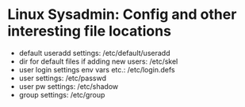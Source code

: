 # Linux Sysadmin: Config and other interesting file locations 

* default useradd settings: /etc/default/useradd
* dir for default files if adding new users: /etc/skel
* user login settings env vars etc.: /etc/login.defs
* user settings: /etc/passwd
* user pw settings: /etc/shadow
* group settings: /etc/group
